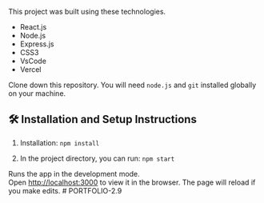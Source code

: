 <!-- CV updated: This is a test update comment. -->
This project was built using these technologies.

- React.js
- Node.js
- Express.js
- CSS3
- VsCode
- Vercel



Clone down this repository. You will need `node.js` and `git` installed globally on your machine.

## 🛠 Installation and Setup Instructions

1. Installation: `npm install`

2. In the project directory, you can run: `npm start`

Runs the app in the development mode.\
Open [http://localhost:3000](http://localhost:3000) to view it in the browser.
The page will reload if you make edits.
#   P O R T F O L I O - 2 . 9  
 